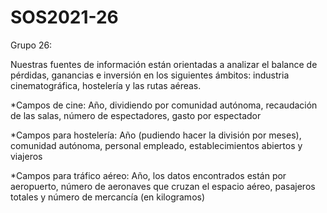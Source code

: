 # SOS2021-26

Grupo 26: 

Nuestras fuentes de información están orientadas a analizar el balance de pérdidas, ganancias e inversión en los siguientes ámbitos: industria cinematográfica, hostelería y las rutas aéreas.

*Campos de cine: Año, dividiendo por comunidad autónoma, recaudación de las salas, número de espectadores, gasto por espectador

*Campos para hostelería: Año (pudiendo hacer la división por meses), comunidad autónoma, personal empleado, establecimientos abiertos y viajeros

*Campos para tráfico aéreo: Año, los datos encontrados están por aeropuerto, número de aeronaves que cruzan el espacio aéreo, pasajeros totales y número de mercancía (en kilogramos)

